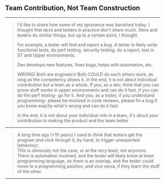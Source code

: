 ## Team Contribution, Not Team Construction

---

> I'd like to share how some of my ignorance was banished today. I thought that devs and testers in practice don't share much. Devs and testers do similar things, but up to a certain point, I thought.
> 
> For example, a tester will find and report a bug. A tester is likely write functional tests, do perf testing, security testing, do a report, test in ST and Upper environments.
> 
> Dev develops new features, fixes bugs, helps with automation, etc.
> 
> WRONG! Both are engineers! Both COULD do each others work, as long as the competency allows it. In the end, it is not about individual contribution but a team as a whole. If you, as a dev, think that you can prove stuff works in upper environments and can do it fast, if you can do the perf testing- go for it. And you, as a tester, if you understand programming- please be involved in code reviews, please fix a bug if you know exactly what's wrong and can do it fast.
> 
> In the end, it is not about your individual role in a team, it's about your contribution to making the product and the team better

---

> A long time ago (>10 years) I used to think that testers get the program and click through it, by hand, to trigger unexpected behaviour;  
> This is obviously not the case, or at the very least, not anymore. There is automation involved, and the tester will likely know at least programming language, so there is an overlap, and the tester could move to a programming position, and vice versa, if they learn the stuff of the other.

--- 
